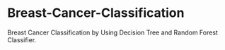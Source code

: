 # Breast-Cancer-Classification
Breast Cancer Classification by Using Decision Tree and Random Forest Classifier.
